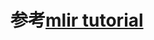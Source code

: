 # 参考[mlir tutorial](https://github.com/carolove/Study-with-Machine-Learning/tree/main/3-llvm-mlir%E5%9F%BA%E7%A1%80%E4%BB%A5%E5%8F%8A%E7%BB%93%E6%9E%84/02%20mlir%20tutorial)
